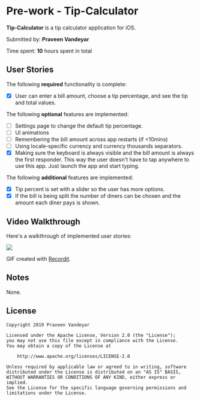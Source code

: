 # Pre-work - Tip-Calculator

**Tip-Calculator** is a tip calculator application for iOS.

Submitted by: **Praveen Vandeyar**

Time spent: **10** hours spent in total

## User Stories

The following **required** functionality is complete:

* [x] User can enter a bill amount, choose a tip percentage, and see the tip and total values.

The following **optional** features are implemented:
* [ ] Settings page to change the default tip percentage.
* [ ] UI animations
* [ ] Remembering the bill amount across app restarts (if <10mins)
* [ ] Using locale-specific currency and currency thousands separators.
* [x] Making sure the keyboard is always visible and the bill amount is always the first responder. This way the user doesn't have to tap anywhere to use this app. Just launch the app and start typing.

The following **additional** features are implemented:

* [x] Tip percent is set with a slider so the user has more options.
* [x] If the bill is being split the number of diners can be chosen and the amount each diner pays is shown.

## Video Walkthrough 

Here's a walkthrough of implemented user stories:

<img src='http://g.recordit.co/bARcyKSS4R.gif' />

GIF created with [Recordit](https://recordit.co/).

## Notes

None.

## License

    Copyright 2019 Praveen Vandeyar

    Licensed under the Apache License, Version 2.0 (the "License");
    you may not use this file except in compliance with the License.
    You may obtain a copy of the License at

        http://www.apache.org/licenses/LICENSE-2.0

    Unless required by applicable law or agreed to in writing, software
    distributed under the License is distributed on an "AS IS" BASIS,
    WITHOUT WARRANTIES OR CONDITIONS OF ANY KIND, either express or implied.
    See the License for the specific language governing permissions and
    limitations under the License.
